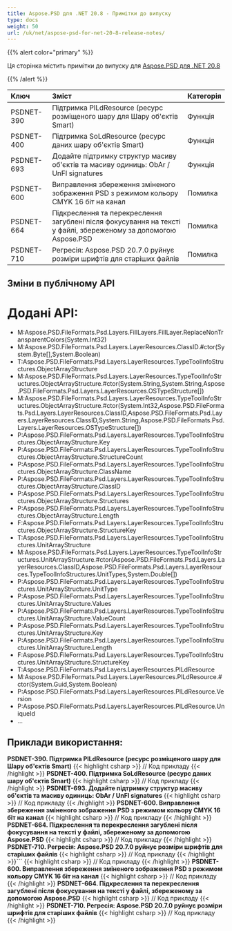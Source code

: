 ```yaml
---
title: Aspose.PSD для .NET 20.8 - Примітки до випуску
type: docs
weight: 50
url: /uk/net/aspose-psd-for-net-20-8-release-notes/
---
```


{{% alert color="primary" %}} 

Ця сторінка містить примітки до випуску для [Aspose.PSD для .NET 20.8](https://www.nuget.org/packages/Aspose.PSD/)

{{% /alert %}} 

|**Ключ**|**Зміст**|**Категорія**|
| :- | :- | :- |
|PSDNET-390|Підтримка PlLdResource (ресурс розміщеного шару для Шару об'єктів Smart)|Функція|
|PSDNET-400|Підтримка SoLdResource (ресурс даних шару об'єктів Smart)|Функція|
|PSDNET-693|Додайте підтримку структур масиву об'єктів та масиву одиниць: ObAr / UnFl signatures|Функція|
|PSDNET-600|Виправлення збереження зміненого зображення PSD з режимом кольору CMYK 16 біт на канал|Помилка|
|PSDNET-664|Підкреслення та перекреслення загублені після фокусування на тексті у файлі, збереженому за допомогою Aspose.PSD|Помилка|
|PSDNET-710|Регресія: Aspose.PSD 20.7.0 руйнує розміри шрифтів для старіших файлів|Помилка|

## **Зміни в публічному API**
# **Додані API:**
- M:Aspose.PSD.FileFormats.Psd.Layers.FillLayers.FillLayer.ReplaceNonTransparentColors(System.Int32)
- M:Aspose.PSD.FileFormats.Psd.Layers.LayerResources.ClassID.#ctor(System.Byte[],System.Boolean)
- T:Aspose.PSD.FileFormats.Psd.Layers.LayerResources.TypeToolInfoStructures.ObjectArrayStructure
- M:Aspose.PSD.FileFormats.Psd.Layers.LayerResources.TypeToolInfoStructures.ObjectArrayStructure.#ctor(System.String,System.String,Aspose.PSD.FileFormats.Psd.Layers.LayerResources.OSTypeStructure[])
- M:Aspose.PSD.FileFormats.Psd.Layers.LayerResources.TypeToolInfoStructures.ObjectArrayStructure.#ctor(System.Int32,Aspose.PSD.FileFormats.Psd.Layers.LayerResources.ClassID,Aspose.PSD.FileFormats.Psd.Layers.LayerResources.ClassID,System.String,Aspose.PSD.FileFormats.Psd.Layers.LayerResources.OSTypeStructure[])
- P:Aspose.PSD.FileFormats.Psd.Layers.LayerResources.TypeToolInfoStructures.ObjectArrayStructure.Key
- P:Aspose.PSD.FileFormats.Psd.Layers.LayerResources.TypeToolInfoStructures.ObjectArrayStructure.StructureCount
- P:Aspose.PSD.FileFormats.Psd.Layers.LayerResources.TypeToolInfoStructures.ObjectArrayStructure.ClassName
- P:Aspose.PSD.FileFormats.Psd.Layers.LayerResources.TypeToolInfoStructures.ObjectArrayStructure.ClassID
- P:Aspose.PSD.FileFormats.Psd.Layers.LayerResources.TypeToolInfoStructures.ObjectArrayStructure.Structures
- P:Aspose.PSD.FileFormats.Psd.Layers.LayerResources.TypeToolInfoStructures.ObjectArrayStructure.Length
- F:Aspose.PSD.FileFormats.Psd.Layers.LayerResources.TypeToolInfoStructures.ObjectArrayStructure.StructureKey
- T:Aspose.PSD.FileFormats.Psd.Layers.LayerResources.TypeToolInfoStructures.UnitArrayStructure
- M:Aspose.PSD.FileFormats.Psd.Layers.LayerResources.TypeToolInfoStructures.UnitArrayStructure.#ctor(Aspose.PSD.FileFormats.Psd.Layers.LayerResources.ClassID,Aspose.PSD.FileFormats.Psd.Layers.LayerResources.TypeToolInfoStructures.UnitTypes,System.Double[])
- P:Aspose.PSD.FileFormats.Psd.Layers.LayerResources.TypeToolInfoStructures.UnitArrayStructure.UnitType
- P:Aspose.PSD.FileFormats.Psd.Layers.LayerResources.TypeToolInfoStructures.UnitArrayStructure.Values
- P:Aspose.PSD.FileFormats.Psd.Layers.LayerResources.TypeToolInfoStructures.UnitArrayStructure.ValueCount
- P:Aspose.PSD.FileFormats.Psd.Layers.LayerResources.TypeToolInfoStructures.UnitArrayStructure.Key
- P:Aspose.PSD.FileFormats.Psd.Layers.LayerResources.TypeToolInfoStructures.UnitArrayStructure.Length
- F:Aspose.PSD.FileFormats.Psd.Layers.LayerResources.TypeToolInfoStructures.UnitArrayStructure.StructureKey
- T:Aspose.PSD.FileFormats.Psd.Layers.LayerResources.PlLdResource
- M:Aspose.PSD.FileFormats.Psd.Layers.LayerResources.PlLdResource.#ctor(System.Guid,System.Boolean)
- P:Aspose.PSD.FileFormats.Psd.Layers.LayerResources.PlLdResource.Version
- P:Aspose.PSD.FileFormats.Psd.Layers.LayerResources.PlLdResource.UniqueId
- ...

## **Приклади використання:**
**PSDNET-390. Підтримка PlLdResource (ресурс розміщеного шару для Шару об'єктів Smart)**
{{< highlight csharp >}}
        // Код прикладу
{{< /highlight >}}
**PSDNET-400. Підтримка SoLdResource (ресурс даних шару об'єктів Smart)**
{{< highlight csharp >}}
        // Код прикладу
{{< /highlight >}}
**PSDNET-693. Додайте підтримку структур масиву об'єктів та масиву одиниць: ObAr / UnFl signatures**
{{< highlight csharp >}}
        // Код прикладу
{{< /highlight >}}
**PSDNET-600. Виправлення збереження зміненого зображення PSD з режимом кольору CMYK 16 біт на канал**
{{< highlight csharp >}}
        // Код прикладу
{{< /highlight >}}
**PSDNET-664. Підкреслення та перекреслення загублені після фокусування на тексті у файлі, збереженому за допомогою Aspose.PSD**
{{< highlight csharp >}}
        // Код прикладу
{{< /highlight >}}
**PSDNET-710. Регресія: Aspose.PSD 20.7.0 руйнує розміри шрифтів для старіших файлів**
{{< highlight csharp >}}
        // Код прикладу
{{< /highlight >}}```
{{< highlight csharp >}}
        // Код прикладу
{{< /highlight >}}
**PSDNET-600. Виправлення збереження зміненого зображення PSD з режимом кольору CMYK 16 біт на канал**
{{< highlight csharp >}}
        // Код прикладу
{{< /highlight >}}
**PSDNET-664. Підкреслення та перекреслення загублені після фокусування на тексті у файлі, збереженому за допомогою Aspose.PSD**
{{< highlight csharp >}}
        // Код прикладу
{{< /highlight >}}
**PSDNET-710. Регресія: Aspose.PSD 20.7.0 руйнує розміри шрифтів для старіших файлів**
{{< highlight csharp >}}
        // Код прикладу
{{< /highlight >}}
```